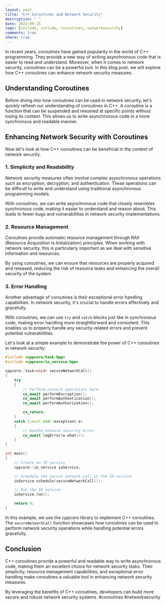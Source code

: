 ```yaml
---
layout: post
title: "C++ Coroutines and Network Security"
description: " "
date: 2023-09-15
tags: [include, include, coroutines, networksecurity]
comments: true
share: true
---
```


In recent years, *coroutines* have gained popularity in the world of C++ programming. They provide a new way of writing asynchronous code that is easier to read and understand. Moreover, when it comes to network security, coroutines can be a powerful tool. In this blog post, we will explore how C++ coroutines can enhance network security measures.

## Understanding Coroutines

Before diving into how coroutines can be used in network security, let's quickly refresh our understanding of coroutines in C++. A coroutine is a function that can be suspended and resumed at specific points without losing its context. This allows us to write asynchronous code in a more synchronous and readable manner.

## Enhancing Network Security with Coroutines

Now let's look at how C++ coroutines can be beneficial in the context of network security.

### 1. Simplicity and Readability

Network security measures often involve complex asynchronous operations such as encryption, decryption, and authentication. These operations can be difficult to write and understand using traditional asynchronous programming models.

With coroutines, we can write asynchronous code that closely resembles synchronous code, making it easier to understand and reason about. This leads to fewer bugs and vulnerabilities in network security implementations.

### 2. Resource Management

Coroutines provide automatic resource management through RAII (Resource Acquisition Is Initialization) principles. When working with network security, this is particularly important as we deal with sensitive information and resources.

By using coroutines, we can ensure that resources are properly acquired and released, reducing the risk of resource leaks and enhancing the overall security of the system.

### 3. Error Handling

Another advantage of coroutines is their exceptional error handling capabilities. In network security, it's crucial to handle errors effectively and gracefully.

With coroutines, we can use `try` and `catch` blocks just like in synchronous code, making error handling more straightforward and consistent. This enables us to properly handle any security-related errors and prevent potential vulnerabilities.

Let's look at a simple example to demonstrate the power of C++ coroutines in network security:

```cpp
#include <cppcoro/task.hpp>
#include <cppcoro/io_service.hpp>

cppcoro::task<void> secureNetworkCall()
{
    try
    {
        // Perform network operations here
        co_await performEncryption();
        co_await performAuthentication();
        co_await performAuthorization();

        co_return;
    }
    catch (const std::exception& e)
    {
        // Handle network security error
        co_await logError(e.what());
    }
}

int main()
{
    // Create an IO service
    cppcoro::io_service ioService;

    // Schedule the secure network call on the IO service
    ioService.schedule(secureNetworkCall());

    // Run the IO service
    ioService.run();

    return 0;
}
```

In this example, we use the *cppcoro* library to implement C++ coroutines. The `secureNetworkCall` function showcases how coroutines can be used to perform network security operations while handling potential errors gracefully.

## Conclusion

C++ coroutines provide a powerful and readable way to write asynchronous code, making them an excellent choice for network security tasks. Their simplicity, resource management capabilities, and exceptional error handling make coroutines a valuable tool in enhancing network security measures.

By leveraging the benefits of C++ coroutines, developers can build more secure and robust network security systems. #coroutines #networksecurity